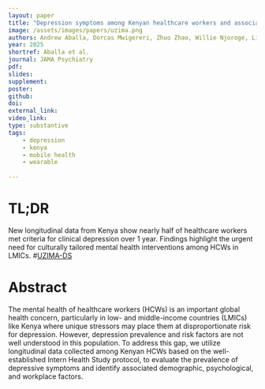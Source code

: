 ```yaml
---
layout: paper
title: "Depression symptoms among Kenyan healthcare workers and associated factors"
image: /assets/images/papers/uzima.png
authors: Andrew Aballa, Dorcas Mwigereri, Zhuo Zhao, Willie Njoroge, Linda Khakali, Rachel Maina, David Andai, James Orwa, Amos Bunde, Eileen Weinheimer-Haus, Jessica Baker, Lukoye Atwoli, Srijan Sen, Akbar Waljee, Anthony Ngugi, Amina Abubakar, Zhenke Wu, Zul Merali, Elena Frank
year: 2025
shortref: Aballa et al.
journal: JAMA Psychiatry
pdf: 
slides:
supplement:
poster:
github: 
doi:
external_link: 
video_link: 
type: substantive
tags:
    - depression
    - kenya
    - mobile health
    - wearable
 
---
```



# TL;DR

New longitudinal data from Kenya show nearly half of healthcare workers met criteria for clinical depression over 1 year. Findings highlight the urgent need for culturally tailored mental health interventions among HCWs in LMICs. #[UZIMA-DS](https://uzimadatascience.org/)

# Abstract

The mental health of healthcare workers (HCWs) is an important global health concern, particularly in low- and middle-income countries (LMICs) like Kenya where unique stressors may place them at disproportionate risk for depression. However, depression prevalence and risk factors are not well understood in this population. To address this gap, we utilize longitudinal data collected among Kenyan HCWs based on the well-established Intern Health Study protocol, to evaluate the prevalence of depressive symptoms and identify associated demographic, psychological, and workplace factors.